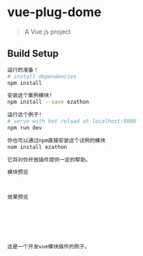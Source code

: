 # vue-plug-dome

> A Vue.js project

## Build Setup

``` bash
运行的准备！
# install dependencies
npm install

安装这个案例模块!
npm install --save ezathon

运行这个例子!
# serve with hot reload at localhost:8080
npm run dev

你也可以通过npm直接安装这个试例的模块
nom install ezathon

它将对你开放插件提供一定的帮助。

模块预览



效果预览 







这是一个开发vue模块插件的例子。